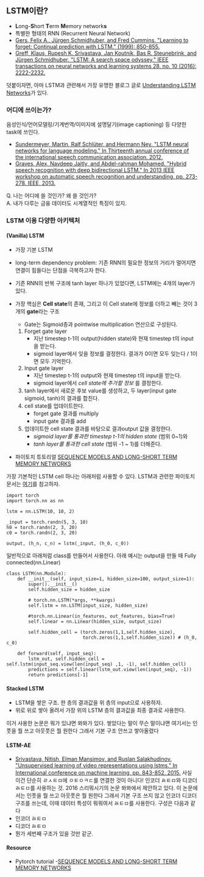 ## LSTM이란?

- **L**ong-**S**hort **T**erm **M**emory network**s**
- 특별한 형태의 RNN (Recurrent Neural Network)
- [Gers, Felix A., Jürgen Schmidhuber, and Fred Cummins. "Learning to forget: Continual prediction with LSTM." (1999): 850-855.](https://digital-library.theiet.org/content/conferences/10.1049/cp_19991218)
- [Greff, Klaus, Rupesh K. Srivastava, Jan Koutník, Bas R. Steunebrink, and Jürgen Schmidhuber. "LSTM: A search space odyssey." IEEE transactions on neural networks and learning systems 28, no. 10 (2016): 2222-2232.](https://ieeexplore.ieee.org/abstract/document/7508408)

덧붙이자면, 
아마 LSTM과 관련해서 가장 유명한 블로그 글로 [Understanding LSTM Networks](https://colah.github.io/posts/2015-08-Understanding-LSTMs/)가 있다.

### 어디에 쓰이는가?
음성인식/언어모델링/기계번역/이미지에 설명달기(image captioning) 등 다양한 task에 쓰인다. 
- [Sundermeyer, Martin, Ralf Schlüter, and Hermann Ney. "LSTM neural networks for language modeling." In Thirteenth annual conference of the international speech communication association. 2012.](https://www.isca-speech.org/archive/interspeech_2012/i12_0194.html)
- [Graves, Alex, Navdeep Jaitly, and Abdel-rahman Mohamed. "Hybrid speech recognition with deep bidirectional LSTM." In 2013 IEEE workshop on automatic speech recognition and understanding, pp. 273-278. IEEE, 2013.](https://ieeexplore.ieee.org/abstract/document/6707742)

Q. 나는 어디에 쓸 것인가? 왜 쓸 것인가? <br>
A. 내가 다루는 금융 데이터도 시계열적인 특징이 있지.


### LSTM 이용 다양한 아키텍처

#### (Vanilla) LSTM
- 가장 기본 LSTM
- long-term dependency problem: 기존 RNN의 필요한 정보의 거리가 멀어지면 연결이 힘들다는 단점을 극복하고자 한다. 
- 기존 RNN의 반복 구조에 tanh layer 하나가 있었다면, LSTM에는 4개의 layer가 있다. 
- 가장 핵심은 **Cell state**의 존재, 그리고 이 Cell state에 정보를 더하고 빼는 것이 3개의 **gate**라는 구조
  - Gate는 Sigmoid층과 pointwise multiplication 연산으로 구성된다.
  1. Forget gate layer
      - 지난 timestep t-1의 output(hidden state)와 현재 timestep t의 input을 받는다.
      - sigmoid layer에서 잊을 정보를 결정한다. 결과가 0이면 모두 잊는다 / 1이면 모두 기억한다.
  2. Input gate layer
      - 지난 timestep t-1의 output와 현재 timestep t의 input을 받는다.
      - sigmoid layer에서 *cell state에 추가할 정보* 를 결정한다.
  3. tanh layer에서 새로운 후보 value를 생성하고, 두 layer(input gate sigmoid, tanh)의 결과를 합친다.
  4. cell state를 업데이트한다. 
      - forget gate 결과를 multiply
      - input gate 결과를 add
  5. 업데이트한 cell state 결과를 바탕으로 결과output 값을 결정한다. 
      - *sigmoid layer를 통과한 timestep t-1의 hidden state* (범위 0~1)와
      - *tanh layer를 통과한 cell state* (범위 -1 ~ 1)를 더해준다. 

- 파이토치 튜토리얼 [SEQUENCE MODELS AND LONG-SHORT TERM MEMORY NETWORKS](https://pytorch.org/tutorials/beginner/nlp/sequence_models_tutorial.html)

가장 기본적인 LSTM cell 하나는 아래처럼 사용할 수 있다. 
LSTM과 관련한 파이토치 문서는 [여기](https://pytorch.org/docs/stable/nn.html#lstm)를 참고하자.
```python3
import torch
import torch.nn as nn

lstm = nn.LSTM(10, 10, 2)

_input = torch.randn(5, 3, 10)
h0 = torch.randn(2, 3, 20)
c0 = torch.randn(2, 3, 20)

output, (h_n, c_n) = lstm(_input, (h_0, c_0))
```

일반적으로 아래처럼 class를 만들어서 사용한다. 
아래 예시는 output을 만들 때 Fully connected(nn.Linear)
```python3
class LSTM(nn.Module):
    def __init__(self, input_size=1, hidden_size=100, output_size=1):
        super().__init__()
        self.hidden_size = hidden_size
        
        # torch.nn.LSTM(*args, **kwargs)
        self.lstm = nn.LSTM(input_size, hidden_size)
        
        #torch.nn.Linear(in_features, out_features, bias=True)
        self.linear = nn.Linear(hidden_size, output_size) 
        
        self.hidden_cell = (torch.zeros(1,1,self.hidden_size),
                            torch.zeros(1,1,self.hidden_size)) # (h_0, c_0)

    def forward(self, input_seq):
        lstm_out, self.hidden_cell = self.lstm(input_seq.view(len(input_seq) ,1, -1), self.hidden_cell)
        predictions = self.linear(lstm_out.view(len(input_seq), -1))
        return predictions[-1]
```


#### Stacked LSTM

- LSTM을 쌓은 구조. 한 층의 결과값을 위 층의 input으로 사용하자.
- 위로 위로 쌓아 올려서 가장 위의 LSTM 층의 결과값을 최종 결과로 사용한다. 

이거 사용한 논문은 뭐가 있냐면 뫄뫄가 있다.
쌓았다는 말이 무슨 말이냐면
여기서는 인풋을 뭘 쓰고 아웃풋은 뭘 원한다
그래서 기본 구조 안쓰고 쌓아올렸다

#### LSTM-AE
- [Srivastava, Nitish, Elman Mansimov, and Ruslan Salakhudinov. "Unsupervised learning of video representations using lstms." In International conference on machine learning, pp. 843-852. 2015.](http://proceedings.mlr.press/v37/srivastava15.pdf)
사실 이건 단순히 ㄹㅅㅌㅁ에 ㅇㅌㅇㅋㄷ를 연결한 것이 아니다! 
인코더 ㄽㅌㅁ와 디코더 ㄽㅌㅁ를 사용하는 것.
2016 스리뭐시기의 논문 뫄뫄에서 제안하고 있다.
이 논문에서는 인풋을 뭘 쓰고 아웃풋은 뭘 원한다
그래서 기본 구조 쓰지 않고 인코더 디코더 구조를 쓰는데, 
이때 데이터 특성이 뭐뭐여서 ㄽㅌㅁ를 사용한다. 
구성은 다음과 같다
- 인코더 ㄽㅌㅁ
- 디코더 ㄽㅌㅁ
- 뭔가 세번째 구조가 있을 것만 같군.
 
 #### Resource
- Pytorch tutorial
-[SEQUENCE MODELS AND LONG-SHORT TERM MEMORY NETWORKS](https://pytorch.org/tutorials/beginner/nlp/sequence_models_tutorial.html)
